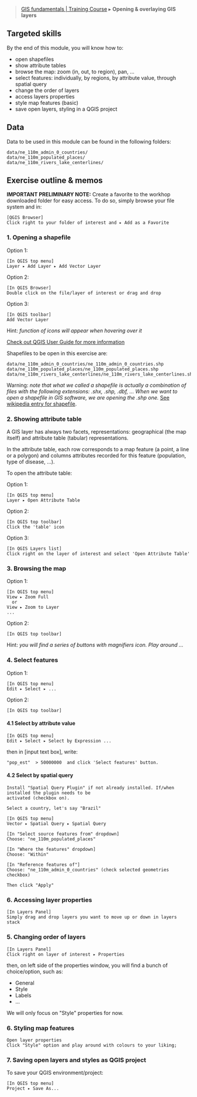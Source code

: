 > [GIS fundamentals | Training Course](agenda.md) ▸ **Opening & overlaying GIS layers**

## Targeted skills
By the end of this module, you will know how to:
* open shapefiles
* show attribute tables
* browse the map: zoom (in, out, to region), pan, ...
* select features: individually, by regions, by attribute value, through spatial query
* change the order of layers
* access layers properties
* style map features (basic)
* save open layers, styling in a QGIS project

## Data
Data to be used in this module can be found in the following folders:
```
data/ne_110m_admin_0_countries/
data/ne_110m_populated_places/
data/ne_110m_rivers_lake_centerlines/
```
## Exercise outline & memos

**IMPORTANT PRELIMINARY NOTE:** Create a favorite to the workhop downloaded folder for easy access. To do so, simply browse your file system and in:

```
[QGIS Browser] 
Click right to your folder of interest and ▸ Add as a Favorite
```

### 1. Opening a shapefile

Option 1:
```
[In QGIS top menu] 
Layer ▸ Add Layer ▸ Add Vector Layer  
```

Option 2:
```
[In QGIS Browser] 
Double click on the file/layer of interest or drag and drop
```

Option 3:
```
[In QGIS toolbar] 
Add Vector Layer
```
Hint: *function of icons will appear when hovering over it*

[Check out QGIS User Guide for more information](https://docs.qgis.org/3.4/en/docs/training_manual/index.html)

Shapefiles to be open in this exercise are:
```
data/ne_110m_admin_0_countries/ne_110m_admin_0_countries.shp
data/ne_110m_populated_places/ne_110m_populated_places.shp
data/ne_110m_rivers_lake_centerlines/ne_110m_rivers_lake_centerlines.shp
```
Warning: *note that what we called a shapefile is actually a combination of files with the following extensions: .shx, .shp, .dbf, ... When we want to open a shapefile in GIS software, we are opening the .shp one.* [See wikipedia entry for shapefile](https://en.wikipedia.org/wiki/Shapefile).

### 2. Showing attribute table
A GIS layer has always two facets, representations: geographical (the map itself) and attribute table (tabular) representations.

In the attribute table, each row corresponds to a map feature (a point, a line or a polygon) and columns attributes recorded for this feature (population, type of disease, ...).

To open the attribute table:

Option 1:
```
[In QGIS top menu] 
Layer ▸ Open Attribute Table
```

Option 2:
```
[In QGIS top toolbar] 
Click the 'table' icon
```

Option 3:
```
[In QGIS Layers list] 
Click right on the layer of interest and select 'Open Attribute Table'
```

### 3. Browsing the map
Option 1:
```
[In QGIS top menu] 
View ▸ Zoom Full
  or
View ▸ Zoom to Layer
...
```
Option 2:
```
[In QGIS top toolbar] 
```
Hint: *you will find a series of buttons with magnifiers icon. Play around ...*

### 4. Select features
Option 1:
```
[In QGIS top menu] 
Edit ▸ Select ▸ ...
```

Option 2:
```
[In QGIS top toolbar] 
```

#### 4.1 Select by attribute value
```
[In QGIS top menu] 
Edit ▸ Select ▸ Select by Expression ...
```
then in [input text box], write:
```
"pop_est"  > 50000000  and click 'Select features' button.
```

#### 4.2 Select by spatial query

```
Install "Spatial Query Plugin" if not already installed. If/when installed the plugin needs to be
activated (checkbox on).

Select a country, let's say "Brazil" 

[In QGIS top menu] 
Vector ▸ Spatial Query ▸ Spatial Query

[In "Select source features from" dropdown]
Choose: "ne_110m_populated_places"

[In "Where the features" dropdown]
Choose: "Within"

[In "Reference features of"]
Choose: "ne_110m_admin_0_countries" (check selected geometries checkbox)

Then click "Apply"
```

### 6. Accessing layer properties
```
[In Layers Panel]
Simply drag and drop layers you want to move up or down in layers stack
```

### 5. Changing order of layers
```
[In Layers Panel]
Click right on layer of interest ▸ Properties
```
then, on left side of the properties window, you will find a bunch of choice/option, such as:
* General
* Style
* Labels
* ...

We will only focus on "Style" properties for now.

### 6. Styling map features
```
Open layer properties
Click "Style" option and play around with colours to your liking;
```

### 7. Saving open layers and styles as QGIS project

To save your QGIS environment/project:
```
[In QGIS top menu] 
Project ▸ Save As...
```
